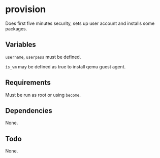 provision
=========

Does first five minutes security, sets up user account and installs some packages.

Variables
------------

`username`, `userpass` must be defined.

`is_vm` may be defined as true to install qemu guest agent.

Requirements
------------

Must be run as root or using `become`.

Dependencies
------------

None.

Todo
------------

None.
